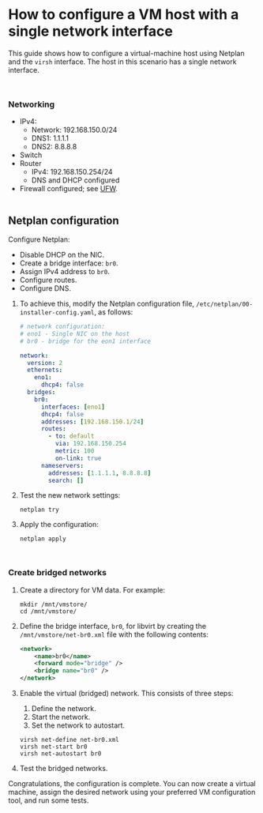 # How to configure a VM host with a single network interface

This guide shows how to configure a virtual-machine host using Netplan and the `virsh` interface. The host in this scenario has a single network interface.


```{include} reuse/configure-vm-prerequisites.md

```


```{include} reuse/configure-vm-prerequisites-system.md

```


### Networking

- IPv4:
  - Network: 192.168.150.0/24
  - DNS1: 1.1.1.1
  - DNS2: 8.8.8.8
- Switch
- Router
  - IPv4: 192.168.150.254/24
  - DNS and DHCP configured
- Firewall configured; see [UFW](https://help.ubuntu.com/community/UFW).


```{include} reuse/configure-vm-disable-netfilter.md

```


## Netplan configuration

Configure Netplan:

- Disable DHCP on the NIC.
- Create a bridge interface: `br0`.
- Assign IPv4 address to `br0`.
- Configure routes.
- Configure DNS.

1. To achieve this, modify the Netplan configuration file, `/etc/netplan/00-installer-config.yaml`,  as follows:

    ```yaml
    # network configuration:
    # eno1 - Single NIC on the host
    # br0 - bridge for the eon1 interface

    network:
      version: 2
      ethernets:
        eno1:
          dhcp4: false
      bridges:
        br0:
          interfaces: [eno1]
          dhcp4: false
          addresses: [192.168.150.1/24]
          routes:
            - to: default
              via: 192.168.150.254
              metric: 100
              on-link: true
          nameservers:
            addresses: [1.1.1.1, 8.8.8.8]
            search: []
    ```

2. Test the new network settings:

    ```none
    netplan try
    ```

3. Apply the configuration:

    ```
    netplan apply
    ```


```{include} reuse/configure-vm-using-virsh.md

```


```{include} reuse/configure-vm-check-networking-delete-default.md

```


### Create bridged networks

1. Create a directory for VM data. For example:

    ```none
    mkdir /mnt/vmstore/
    cd /mnt/vmstore/
    ```

2. Define the bridge interface, `br0`, for libvirt by creating the `/mnt/vmstore/net-br0.xml` file with  the following contents:

    ```xml
    <network>
        <name>br0</name>
        <forward mode="bridge" />
        <bridge name="br0" />
    </network>
    ```

3. Enable the virtual (bridged) network. This consists of three steps:

   1. Define the network.
   2. Start the network.
   3. Set the network to autostart.

    ```
    virsh net-define net-br0.xml
    virsh net-start br0
    virsh net-autostart br0
    ```

4. Test the bridged networks.

Congratulations, the configuration is complete. You can now create a virtual machine, assign the desired network using your preferred VM configuration tool, and run some tests.
